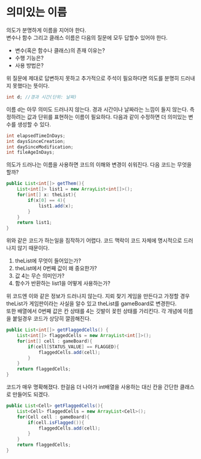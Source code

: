 # 의미있는 이름
의도가 분명하게 이름을 지어야 한다.  
변수나 함수 그리고 클래스 이름은 다음의 질문에 모두 답할수 있어야 한다.
- 변수(혹은 함수나 클래스)의 존재 이유는?
- 수행 기능은?
- 사용 방법은?

위 질문에 제대로 답변하지 못하고 추가적으로 주석이 필요하다면 의도를 분명히 드러내지 못했다는 뜻이다.

```java
int d; //경과 시간(단위: 날짜)
```

이름 d는 아무 의미도 드러나지 않는다. 경과 시간이나 날짜라는 느낌이 들지 않는다. 측정하려는 값과 단위를 표현하는 이름이 필요하다. 다음과 같이 수정하면 더 의미있는 변수를 생성할 수 있다.

```java
int elapsedTimeInDays;
int daysSinceCreation;
int daySinceModification;
int fileAgeInDays;
```

의도가 드러나는 이름을 사용하면 코드의 이해와 변경이 쉬워진다. 다음 코드는 무엇을 할까?

```java
public List<int[]> getThem(){
    List<int[]> list1 = new ArrayList<int[]>();
    for(int[] x: theList){
        if(x[0] == 4){
            list1.add(x);
        }
    }
    return list1;
}
```

위와 같은 코드가 하는일을 짐작하기 어렵다. 코드 맥락이 코드 자체에 명시적으로 드러나지 않기 때문이다.

1. theList에 무엇이 들어있는가?
2. theList에서 0번째 값이 왜 중요한가?
3. 값 4는 무슨 의미인가?
4. 함수가 반환하는 list1을 어떻게 사용하는가?

위 코드엔 이와 같은 정보가 드러나지 않는다. 지뢰 찾기 게임을 만든다고 가정할 경우 theList가 게임판이라는 사실을 알수 있고 theList를 gameBoard로 변경한다.  
또한 배열에서 0번째 값은 칸 상태를 4는 깃발이 꽂힌 상태를 가리킨다. 각 개념에 이름을 붙일경우 코드가 상당히 깔끔해진다.

```java
public List<int[]> getFlaggedCells() {
    List<int[]> flaggedCells = new ArrayList<int[]>();
    for(int[] cell : gameBoard){
        if(cell[STATUS_VALUE] == FLAGGED){
            flaggedCells.add(cell);
        }
    }
    return flaggedCells;
}
```

코드가 매우 명확해졌다. 한걸음 더 나아가 int배열을 사용하는 대신 칸을 간단한 클래스로 만들어도 되겠다.

```java
public List<Cell> getFlaggedCells(){
    List<Cell> flaggedCells = new ArrayList<Cell>();
    for(Cell cell : gameBoard){
        if(cell.isFlagged()){
            flaggedCells.add(cell);
        }
    }
    return flaggedCells;
}
```